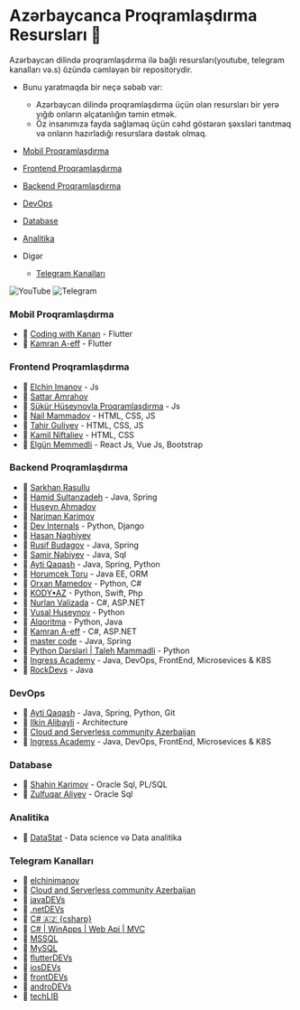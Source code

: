 # Azərbaycanca Proqramlaşdırma Resursları 🚀


Azərbaycan dilində proqramlaşdırma ilə bağlı resursları(youtube, telegram kanalları və.s) özündə cəmləyən bir repositorydir.

- Bunu yaratmaqda bir neçə səbəb var:
    -  Azərbaycan dilində proqramlaşdırma üçün olan resursları bir yerə yığıb onların əlçatanlığın təmin etmək.
    - Öz insanımıza fayda sağlamaq üçün cəhd göstərən şəxsləri tanıtmaq və onların hazırladığı resurslara dəstək olmaq.


- [Mobil Proqramlaşdırma](#mobil-proqramlaşdırma)
- [Frontend Proqramlaşdırma](#frontend-proqramlaşdırma)
- [Backend Proqramlaşdırma](#backend-proqramlaşdırma)
- [DevOps](#devops)
- [Database](#database)
- [Analitika](#analitika)
- Digər
    - [Telegram Kanalları](#telegram-kanalları)


![YouTube](https://img.shields.io/badge/YouTube-%23FF0000.svg?style=for-the-badge&logo=YouTube&logoColor=white)
![Telegram](https://img.shields.io/badge/Telegram-2CA5E0?style=for-the-badge&logo=telegram&logoColor=white)
<!-- 
![Slack](https://img.shields.io/badge/Slack-4A154B?style=for-the-badge&logo=slack&logoColor=white)
![Medium](https://img.shields.io/badge/Medium-12100E?style=for-the-badge&logo=medium&logoColor=white) -->



### Mobil Proqramlaşdırma
- 🎥 [Coding with Kanan](https://www.youtube.com/@KenanYusubov) - Flutter
- 🎥 [Kamran A-eff](https://www.youtube.com/@KamranAeff) - Flutter

### Frontend Proqramlaşdırma
- 🎥 [Elchin Imanov](https://www.youtube.com/@elchin_imanov) - Js
- 🎥 [Sattar Amrahov](https://www.youtube.com/@sattaramrahov)
- 🎥 [Şükür Hüseynovla Proqramlaşdırma](https://www.youtube.com/@sukurhuseynovlaproqramlasd7861) - Js
- 🎥 [Nail Mammadov](https://www.youtube.com/@nailmammadov4349) - HTML, CSS, JS
- 🎥 [Tahir Guliyev](https://www.youtube.com/@TahirGuliyev) - HTML, CSS, JS
- 🎥 [Kamil Niftaliev](https://www.youtube.com/@kamilniftaliev) - HTML, CSS
- 🎥 [Elgün Memmedli](https://www.youtube.com/@ElgunMemmedli) - React Js, Vue Js, Bootstrap


### Backend Proqramlaşdırma
- 🎥 [Sarkhan Rasullu](https://www.youtube.com/@SarkhanRasullu)
- 🎥 [Hamid Sultanzadeh](https://www.youtube.com/@hamidsultanzadeh) - Java, Spring
- 🎥 [Huseyn Ahmadov](https://www.youtube.com/@huseynahmadov8565)
- 🎥 [Nariman Karimov](https://www.youtube.com/@NarimanKarimov)
- 🎥 [Dev Internals](https://www.youtube.com/@ShahriyarRzayev) - Python, Django
- 🎥 [Hasan Naghiyev](https://www.youtube.com/@hasannaghiyev)
- 🎥 [Rusif Budagov](https://www.youtube.com/@rusifbudagov246) - Java, Spring
- 🎥 [Samir Nəbiyev](https://www.youtube.com/@AzeriFire) - Java, Sql
- 🎥 [Ayti Qaqash](https://www.youtube.com/@aytiqaqash) - Java, Spring, Python
- 🎥 [Horumcek Toru](https://www.youtube.com/@HorumcekToruRR) - Java EE, ORM
- 🎥 [Orxan Mamedov](https://www.youtube.com/@OrxanMamedov) - Python, C#
- 🎥 [KODY•AZ](https://www.youtube.com/@kody_az) - Python, Swift, Php
- 🎥 [Nurlan Valizada](https://www.youtube.com/@nurlanvalizada) - C#, ASP.NET
- 🎥 [Vusal Huseynov](https://www.youtube.com/@huseynovvusal) - Python
- 🎥 [Alqoritma](https://www.youtube.com/@alqoritma) - Python, Java
- 🎥 [Kamran A-eff](https://www.youtube.com/@KamranAeff) - C#, ASP.NET
- 🎥 [master code](https://www.youtube.com/@m_code) - Java, Spring
- 🎥 [Python Dərsləri | Taleh Mammadli](https://www.youtube.com/@PythonKurs.) - Python
- 🎥 [Ingress Academy](https://www.youtube.com/@ingressacademy) - Java, DevOps, FrontEnd, Microsevices & K8S
- 🎥 [RockDevs](https://www.youtube.com/@intelliacademy) - Java

### DevOps
- 🎥 [Ayti Qaqash](https://www.youtube.com/@aytiqaqash) - Java, Spring, Python, Git
- 🎥 [Ilkin Alibayli](https://www.youtube.com/@IlkinAlibayli) - Architecture
- 🎥 [Cloud and Serverless community Azerbaijan](https://www.youtube.com/@CloudandServerlesscommunityAze)
- 🎥 [Ingress Academy](https://www.youtube.com/@ingressacademy) - Java, DevOps, FrontEnd, Microsevices & K8S

### Database
- 🎥 [Shahin Karimov](https://www.youtube.com/@ShahinKarimov) - Oracle Sql, PL/SQL
- 🎥 [Zulfuqar Aliyev](https://www.youtube.com/@zulfuqaraliyev3881) - Oracle Sql


### Analitika
- 🎥 [DataStat](https://www.youtube.com/@datastat7920) - Data science və Data analitika

### Telegram Kanalları

- 💬 [elchinimanov](https://t.me/elchin_imanov)
- 💬 [Cloud and Serverless community Azerbaijan](https://t.me/cloud_serverless_aze)
- 💬 [javaDEVs](https://t.me/javadevs_az)
- 💬 [.netDEVs](https://t.me/javadevs_az)
- 💬 [C# 🇦🇿 {csharp}](https://t.me/csharpazerbaycan)
- 💬 [C# | WinApps | Web Api | MVC](https://t.me/c/1901519793/179)
- 💬 [MSSQL](https://t.me/c/1901519793/178)
- 💬 [MySQL](https://t.me/c/1901519793/182)
- 💬 [flutterDEVs](https://t.me/flutterdevs_az)
- 💬 [iosDEVs](https://t.me/iosdevs_az)
- 💬 [frontDEVs](https://t.me/frontdevs_az)
- 💬 [androDEVs](https://t.me/androdevs_az)
- 💬 [techLIB](https://t.me/techlib_az)





